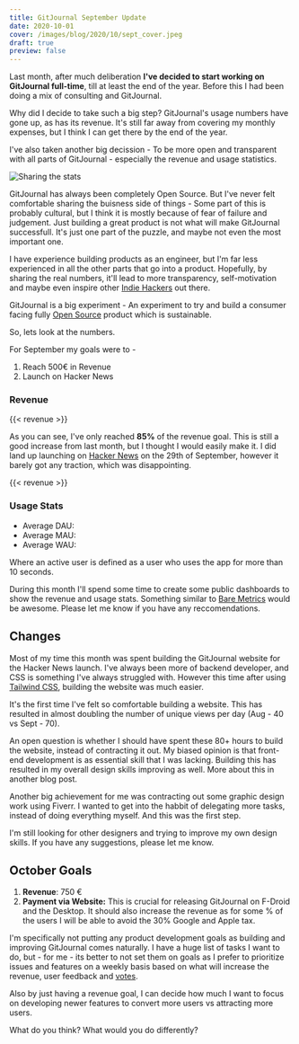 ```yaml
---
title: GitJournal September Update
date: 2020-10-01
cover: /images/blog/2020/10/sept_cover.jpeg
draft: true
preview: false
---
```


Last month, after much deliberation **I've decided to start working on GitJournal full-time**, till at least the end of the year. Before this I had been doing a mix of consulting and GitJournal.

Why did I decide to take such a big step? GitJournal's usage numbers have gone up, as has its revenue. It's still far away from covering my monthly expenses, but I think I can get there by the end of the year.

I've also taken another big decission - To be more open and transparent with all parts of GitJournal - especially the revenue and usage statistics.

![Sharing the stats](/images/blog/2020/10/sept_cover.jpeg)

GitJournal has always been completely Open Source. But I've never felt comfortable sharing the buisness side of things - Some part of this is probably cultural, but I think it is mostly because of fear of failure and judgement. Just building a great product is not what will make GitJournal successfull. It's just one part of the puzzle, and maybe not even the most important one.

I have experience building products as an engineer, but I'm far less experienced in all the other parts that go into a product. Hopefully, by sharing the real numbers, it'll lead to more transparency, self-motivation and maybe even inspire other [Indie Hackers](https://www.indiehackers.com/product/gitjournal) out there.

GitJournal is a big experiment - An experiment to try and build a consumer facing fully [Open Source](https://github.com/GitJournal/GitJournal/blob/master/LICENSE) product which is sustainable.

So, lets look at the numbers.

For September my goals were to -

1. Reach 500€ in Revenue
2. Launch on Hacker News

### Revenue

{{< revenue >}}

As you can see, I've only reached **85%** of the revenue goal. This is still a good increase from last month, but I thought I would easily make it. I did land up launching on [Hacker News](https://news.ycombinator.com/item?id=24627465) on the 29th of September, however it barely got any traction, which was disappointing.

{{< revenue >}}

### Usage Stats

- Average DAU:
- Average MAU:
- Average WAU:

Where an active user is defined as a user who uses the app for more than 10 seconds.

During this month I'll spend some time to create some public dashboards to show the revenue and usage stats. Something similar to [Bare Metrics](https://baremetrics.com/open-startups) would be awesome. Please let me know if you have any reccomendations.

## Changes

Most of my time this month was spent building the GitJournal website for the Hacker News launch. I've always been more of backend developer, and CSS is something I've always struggled with. However this time after using [Tailwind CSS](https://tailwindcss.com/), building the website was much easier.

It's the first time I've felt so comfortable building a website. This has resulted in almost doubling the number of unique views per day (Aug - 40 vs Sept - 70).

An open question is whether I should have spent these 80+ hours to build the website, instead of contracting it out. My biased opinion is that front-end development is as essential skill that I was lacking. Building this has resulted in my overall design skills improving as well. More about this in another blog post.

Another big achievement for me was contracting out some graphic design work using Fiverr. I wanted to get into the habbit of delegating more tasks, instead of doing everything myself. And this was the first step.

I'm still looking for other designers and trying to improve my own design skills. If you have any suggestions, please let me know.

## October Goals

1. **Revenue**: 750 €
2. **Payment via Website:** This is crucial for releasing GitJournal on F-Droid and the Desktop. It should also increase the revenue as for some % of the users I will be able to avoid the 30% Google and Apple tax.

I'm specifically not putting any product development goals as building and improving GitJournal comes naturally. I have a huge list of tasks I want to do, but - for me - its better to not set them on goals as I prefer to prioritize issues and features on a weekly basis based on what will increase the revenue, user feedback and [votes](https://github.com/GitJournal/GitJournal/issues?q=is%3Aissue+is%3Aopen+sort%3Areactions-%2B1-desc).

Also by just having a revenue goal, I can decide how much I want to focus on  developing newer features to convert more users vs attracting more users.

What do you think? What would you do differently?
